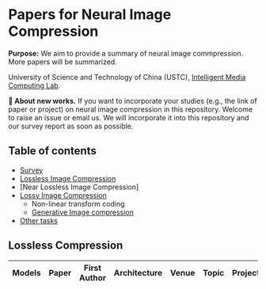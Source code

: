 # Papers for Neural Image Compression
**Purpose:** We aim to provide a summary of neural image commpression. More papers will be summarized. 

University of Science and Technology of China (USTC), [Intelligent Media Computing Lab](https://faculty.ustc.edu.cn/chenzhibo).

**📌 About new works.** If you want to incorporate your studies (e.g., the link of paper or project) on neural image compression in this repository. Welcome to raise an issue or email us. We will incorporate it into this repository and our survey report as soon as possible.

## Table of contents
- [Survey](#Survey)
- [Lossless Image Compression](#Lossless-Compression)
- [Near Lossless Image Compression]
- [Lossy Image Compression](#Lossy-Compression)
  - Non-linear transform coding
  - [Generative Image compression](#Generative-Image-compression)
- [Other tasks](#other-tasks)
<!-- variable rate, adjustable complexity, scalable coding, light field, stereo image and so on  -->
<!--   - [RNN-style](#RNN-style)
  - [VAE-style](#VAE-style)
  - [INR-style](#INR-style)
  - [Invertible transform style](#Invertible-transform-style) -->

## Lossless Compression
|Models| Paper | First Author | Architecture | Venue | Topic | Project |
| :--- | :---: | :---: | :--: | :--: |:--: | :--: |
